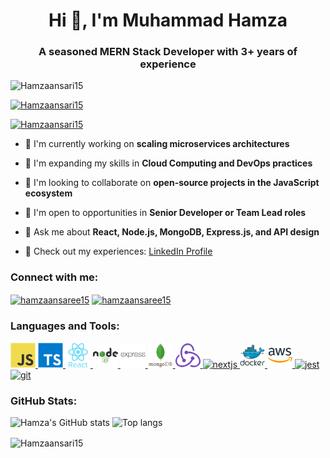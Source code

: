 <h1 align="center">Hi 👋, I'm Muhammad Hamza</h1>
<h3 align="center">A seasoned MERN Stack Developer with 3+ years of experience</h3>

<p align="left"> <img src="https://komarev.com/ghpvc/?username=Hamzaansari15&label=Profile%20views&color=0e75b6&style=flat" alt="Hamzaansari15" /> </p>

<p align="left"> <a href="https://github.com/ryo-ma/github-profile-trophy"><img src="https://github-profile-trophy.vercel.app/?username=Hamzaansari15" alt="Hamzaansari15" /></a> </p>

<p align="left"> <a href="https://twitter.com/muzammilshah803" target="blank"><img src="https://img.shields.io/twitter/follow/Hamzaansari15?logo=twitter&style=for-the-badge" alt="Hamzaansari15" /></a> </p>

- 🔭 I'm currently working on **scaling microservices architectures**

- 🌱 I'm expanding my skills in **Cloud Computing and DevOps practices**

- 👯 I'm looking to collaborate on **open-source projects in the JavaScript ecosystem**

- 🤝 I'm open to opportunities in **Senior Developer or Team Lead roles**

- 💬 Ask me about **React, Node.js, MongoDB, Express.js, and API design**

- 📄 Check out my experiences: [LinkedIn Profile](https://www.linkedin.com/in/muhammad-hamza-867aa023b/)

<h3 align="left">Connect with me:</h3>
<p align="left">
<!-- <a href="https://twitter.com/muzammilshah803" target="blank"><img align="center" src="https://raw.githubusercontent.com/rahuldkjain/github-profile-readme-generator/master/src/images/icons/Social/twitter.svg" alt="muzammilshah803" height="30" width="40" /></a> -->
<a href="https://www.linkedin.com/in/muhammad-hamza-867aa023b/" target="blank"><img align="center" src="https://raw.githubusercontent.com/rahuldkjain/github-profile-readme-generator/master/src/images/icons/Social/linked-in-alt.svg" alt="hamzaansaree15" height="30" width="40" /></a>
<a href="https://www.instagram.com/hamzaansaree15/" target="blank"><img align="center" src="https://raw.githubusercontent.com/rahuldkjain/github-profile-readme-generator/master/src/images/icons/Social/instagram.svg" alt="hamzaansaree15" height="30" width="40" /></a>
</p>

<h3 align="left">Languages and Tools:</h3>
<p align="left">
  <a href="https://developer.mozilla.org/en-US/docs/Web/JavaScript" target="_blank" rel="noreferrer"> <img src="https://raw.githubusercontent.com/devicons/devicon/master/icons/javascript/javascript-original.svg" alt="javascript" width="40" height="40"/> </a>
  <a href="https://www.typescriptlang.org/" target="_blank" rel="noreferrer"> <img src="https://raw.githubusercontent.com/devicons/devicon/master/icons/typescript/typescript-original.svg" alt="typescript" width="40" height="40"/> </a>
  <a href="https://reactjs.org/" target="_blank" rel="noreferrer"> <img src="https://raw.githubusercontent.com/devicons/devicon/master/icons/react/react-original-wordmark.svg" alt="react" width="40" height="40"/> </a>
  <a href="https://nodejs.org" target="_blank" rel="noreferrer"> <img src="https://raw.githubusercontent.com/devicons/devicon/master/icons/nodejs/nodejs-original-wordmark.svg" alt="nodejs" width="40" height="40"/> </a>
  <a href="https://expressjs.com" target="_blank" rel="noreferrer"> <img src="https://raw.githubusercontent.com/devicons/devicon/master/icons/express/express-original-wordmark.svg" alt="express" width="40" height="40"/> </a>
  <a href="https://www.mongodb.com/" target="_blank" rel="noreferrer"> <img src="https://raw.githubusercontent.com/devicons/devicon/master/icons/mongodb/mongodb-original-wordmark.svg" alt="mongodb" width="40" height="40"/> </a>
  <a href="https://redux.js.org" target="_blank" rel="noreferrer"> <img src="https://raw.githubusercontent.com/devicons/devicon/master/icons/redux/redux-original.svg" alt="redux" width="40" height="40"/> </a>
  <a href="https://nextjs.org/" target="_blank" rel="noreferrer"> <img src="https://cdn.worldvectorlogo.com/logos/nextjs-2.svg" alt="nextjs" width="40" height="40"/> </a>
  <a href="https://www.docker.com/" target="_blank" rel="noreferrer"> <img src="https://raw.githubusercontent.com/devicons/devicon/master/icons/docker/docker-original-wordmark.svg" alt="docker" width="40" height="40"/> </a>
  <a href="https://aws.amazon.com" target="_blank" rel="noreferrer"> <img src="https://raw.githubusercontent.com/devicons/devicon/master/icons/amazonwebservices/amazonwebservices-original-wordmark.svg" alt="aws" width="40" height="40"/> </a>
  <a href="https://jestjs.io" target="_blank" rel="noreferrer"> <img src="https://www.vectorlogo.zone/logos/jestjsio/jestjsio-icon.svg" alt="jest" width="40" height="40"/> </a>
  <a href="https://git-scm.com/" target="_blank" rel="noreferrer"> <img src="https://www.vectorlogo.zone/logos/git-scm/git-scm-icon.svg" alt="git" width="40" height="40"/> </a>
</p>

<h3 align="left">GitHub Stats:</h3>

<div>
<img alt="Hamza's GitHub stats" src="https://github-readme-stats.vercel.app/api?username=Hamzaansari15&show_icons=true&theme=transparent"/>

<img alt="Top langs" src="https://github-readme-stats.vercel.app/api/top-langs/?username=Hamzaansari15&layout=compact&&langs_count=8"/>
<p><img align="center" src="https://github-readme-streak-stats.herokuapp.com/?user=Hamzaansari15" alt="Hamzaansari15" /></p> 
<div/>

